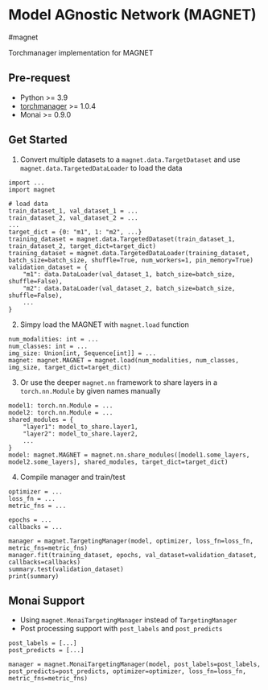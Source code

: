 # Model AGnostic Network (MAGNET)
#magnet

Torchmanager implementation for MAGNET

## Pre-request
* Python >= 3.9
* [torchmanager](https://github.com/kisonho/torchmanager) >= 1.0.4
* Monai >= 0.9.0

## Get Started
1. Convert multiple datasets to a `magnet.data.TargetDataset` and use `magnet.data.TargetedDataLoader` to load the data
```
import ...
import magnet

# load data
train_dataset_1, val_dataset_1 = ...
train_dataset_2, val_dataset_2 = ...
...
target_dict = {0: "m1", 1: "m2", ...}
training_dataset = magnet.data.TargetedDataset(train_dataset_1, train_dataset_2, target_dict=target_dict)
training_dataset = magnet.data.TargetedDataLoader(training_dataset, batch_size=batch_size, shuffle=True, num_workers=1, pin_memory=True)
validation_dataset = {
    "m1": data.DataLoader(val_dataset_1, batch_size=batch_size, shuffle=False),
    "m2": data.DataLoader(val_dataset_2, batch_size=batch_size, shuffle=False),
	...
}
```

2. Simpy load the MAGNET with `magnet.load` function
```
num_modalities: int = ...
num_classes: int = ...
img_size: Union[int, Sequence[int]] = ...
magnet: magnet.MAGNET = magnet.load(num_modalities, num_classes, img_size, target_dict=target_dict)
```

3. Or use the deeper `magnet.nn` framework to share layers in a `torch.nn.Module` by given names manually
```
model1: torch.nn.Module = ...
model2: torch.nn.Module = ...
shared_modules = {
	"layer1": model_to_share.layer1,
	"layer2": model_to_share.layer2,
	...
}
model: magnet.MAGNET = magnet.nn.share_modules([model1.some_layers, model2.some_layers], shared_modules, target_dict=target_dict)
```

4. Compile manager and train/test
```
optimizer = ...
loss_fn = ...
metric_fns = ...

epochs = ...
callbacks = ...

manager = magnet.TargetingManager(model, optimizer, loss_fn=loss_fn, metric_fns=metric_fns)
manager.fit(training_dataset, epochs, val_dataset=validation_dataset, callbacks=callbacks)
summary.test(validation_dataset)
print(summary)
```

## Monai Support
* Using `magnet.MonaiTargetingManager` instead of `TargetingManager` 
* Post processing support with `post_labels` and `post_predicts`
```
post_labels = [...]
post_predicts = [...]

manager = magnet.MonaiTargetingManager(model, post_labels=post_labels, post_predicts=post_predicts, optimizer=optimizer, loss_fn=loss_fn, metric_fns=metric_fns)
```